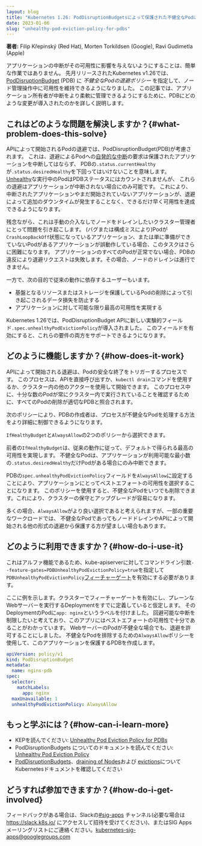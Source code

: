 ```yaml
---
layout: blog
title: "Kubernetes 1.26: PodDisruptionBudgetsによって保護された不健全なPodに対する退避ポリシー"
date: 2023-01-06
slug: "unhealthy-pod-eviction-policy-for-pdbs"
---
```


**著者:** Filip Křepinský (Red Hat), Morten Torkildsen (Google), Ravi Gudimetla (Apple)


アプリケーションの中断がその可用性に影響を与えないようにすることは、簡単な作業ではありません。
先月リリースされたKubernetes v1.26では、[PodDisruptionBudget](/docs/concepts/workloads/pods/disruptions/#pod-disruption-budgets) (PDB) に
_不健全なPodの退避ポリシー_ を指定して、ノード管理操作中に可用性を維持できるようになりました。
この記事では、アプリケーション所有者が中断をより柔軟に管理できるようにするために、PDBにどのような変更が導入されたのかを詳しく説明します。

## これはどのような問題を解決しますか？{#what-problem-does-this-solve}

APIによって開始されるPodの退避では、PodDisruptionBudget(PDB)が考慮されます。
これは、退避によるPodへの[自発的な中断](/ja/docs/concepts/scheduling-eviction/#pod-disruption)の要求は保護されたアプリケーションを中断してはならず、
PDBの`.status.currentHealthy`が`.status.desiredHealthy`を下回ってはいけないことを意味します。
[Unhealthy](/docs/tasks/run-application/configure-pdb/#healthiness-of-a-pod)な実行中のPodはPDBステータスにはカウントされませんが、
これらの退避はアプリケーションが中断されない場合にのみ可能です。
これにより、中断されたアプリケーションやまだ開始されていないアプリケーションが、退避によって追加のダウンタイムが発生することなく、できるだけ早く可用性を達成できるようになります。

残念ながら、これは手動の介入なしでノードをドレインしたいクラスター管理者にとって問題を引き起こします。
(バグまたは構成ミスにより)Podが`CrashLoopBackOff`状態になっているアプリケーション、または単に準備ができていないPodがあるアプリケーションが誤動作している場合、このタスクはさらに困難になります。
アプリケーションのすべてのPodが正常でない場合、PDBの違反により退避リクエストは失敗します。その場合、ノードのドレインは進行できません。

一方で、次の目的で従来の動作に依存するユーザーもいます。

- 基盤となるリソースまたはストレージを保護しているPodの削除によって引き起こされるデータ損失を防止する
- アプリケーションに対して可能な限り最高の可用性を実現する

Kubernetes 1.26では、PodDisruptionBudget APIに新しい実験的フィールド`.spec.unhealthyPodEvictionPolicy`が導入されました。
このフィールドを有効にすると、これらの要件の両方をサポートできるようになります。

## どのように機能しますか？{#how-does-it-work}

APIによって開始される退避は、Podの安全な終了をトリガーするプロセスです。
このプロセスは、APIを直接呼び出すか、`kubectl drain`コマンドを使用するか、クラスター内の他のアクターを使用して開始できます。
このプロセス中に、十分な数のPodが常にクラスター内で実行されていることを確認するために、すべてのPodの削除が適切なPDBと照合されます。

次のポリシーにより、PDBの作成者は、プロセスが不健全なPodを処理する方法をより詳細に制御できるようになります。

`IfHealthyBudget`と`AlwaysAllow`の2つのポリシーから選択できます。

前者の`IfHealthyBudget`は、従来の動作に従って、デフォルトで得られる最高の可用性を実現します。
不健全なPodは、アプリケーションが利用可能な最小数の`.status.desiredHealthy`だけPodがある場合にのみ中断できます。

PDBの`spec.unhealthyPodEvictionPolicy`フィールドを`AlwaysAllow`に設定することにより、アプリケーションにとってベストエフォートの可用性を選択することになります。
このポリシーを使用すると、不健全なPodをいつでも削除できます。これにより、クラスターの保守とアップグレードが容易になります。

多くの場合、`AlwaysAllow`がより良い選択であると考えられますが、一部の重要なワークロードでは、
不健全なPodであってもノードドレインやAPIによって開始される他の形式の退避から保護する方が望ましい場合もあります。

## どのように利用できますか？{#how-do-i-use-it}

これはアルファ機能であるため、kube-apiserverに対してコマンドライン引数`--feature-gates=PDBUnhealthyPodEvictionPolicy=true`を指定して
`PDBUnhealthyPodEvictionPolicy`[フィーチャーゲート](/ja/docs/reference/command-line-tools-reference/feature-gates/)を有効にする必要があります。

ここに例を示します。クラスターでフィーチャーゲートを有効にし、プレーンなWebサーバーを実行するDeploymentをすでに定義していると仮定します。
そのDeploymentのPodに`app: nginx`というラベルを付けました。
回避可能な中断を制限したいと考えており、このアプリにはベストエフォートの可用性で十分であることがわかっています。
WebサーバーのPodが不健全な場合でも、退避を許可することにしました。
不健全なPodを排除するための`AlwaysAllow`ポリシーを使用して、このアプリケーションを保護するPDBを作成します。

```yaml
apiVersion: policy/v1
kind: PodDisruptionBudget
metadata:
  name: nginx-pdb
spec:
  selector:
    matchLabels:
      app: nginx
  maxUnavailable: 1
  unhealthyPodEvictionPolicy: AlwaysAllow
```


## もっと学ぶには？{#how-can-i-learn-more}


- KEPを読んでください: [Unhealthy Pod Eviction Policy for PDBs](https://github.com/kubernetes/enhancements/tree/master/keps/sig-apps/3017-pod-healthy-policy-for-pdb)
- PodDisruptionBudgets についてのドキュメントを読んでください: [Unhealthy Pod Eviction Policy](/docs/tasks/run-application/configure-pdb/#unhealthy-pod-eviction-policy)
- [PodDisruptionBudgets](/docs/concepts/workloads/pods/disruptions/#pod-disruption-budgets)、[draining of Nodes](/docs/tasks/administer-cluster/safely-drain-node/)および [evictions](/ja/docs/concepts/scheduling-eviction/api-eviction/)についてKubernetesドキュメントを確認してください


## どうすれば参加できますか？{#how-do-i-get-involved}

フィードバックがある場合は、Slackの[#sig-apps](https://kubernetes.slack.com/archives/C18NZM5K9) チャンネル(必要な場合は https://slack.k8s.io/ にアクセスして招待を受けてください)、またはSIG Appsメーリングリストにご連絡ください。kubernetes-sig-apps@googlegroups.com
